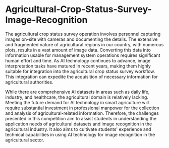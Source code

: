 # Agricultural-Crop-Status-Survey-Image-Recognition

The agricultural crop status survey operation involves personnel capturing images on-site with cameras and documenting the details. 
The extensive and fragmented nature of agricultural regions in our country, with numerous plots, results in a vast amount of image data. 
Converting this data into information usable for management system operations requires significant human effort and time. 
As AI technology continues to advance, image interpretation tasks have matured in recent years, making them highly suitable for integration into the agricultural crop status survey workflow. 
This integration can expedite the acquisition of necessary information for agricultural authorities.

While there are comprehensive AI datasets in areas such as daily life, industry, and healthcare, the agricultural domain is relatively lacking. 
Meeting the future demand for AI technology in smart agriculture will require substantial investment in professional manpower for the collection and analysis of agricultural-related information.
Therefore, the challenges presented in this competition aim to assist students in understanding the application needs of agricultural datasets and image recognition in the agricultural industry. 
It also aims to cultivate students' experience and technical capabilities in using AI technology for image recognition in the agricultural sector.
